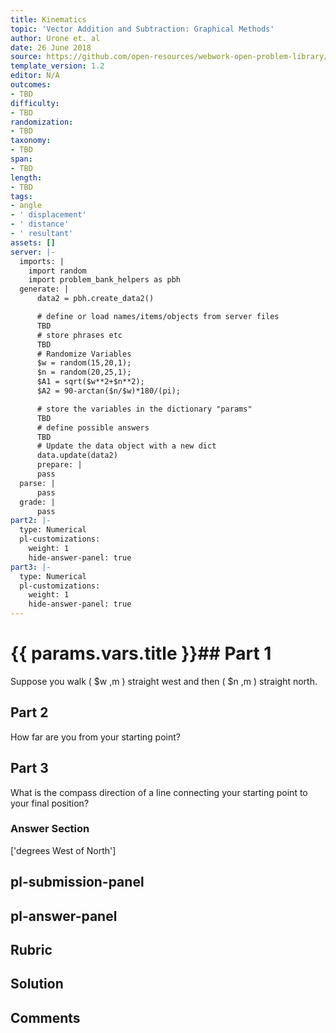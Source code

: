 ```yaml
---
title: Kinematics
topic: 'Vector Addition and Subtraction: Graphical Methods'
author: Urone et. al
date: 26 June 2018
source: https://github.com/open-resources/webwork-open-problem-library/tree/master/Contrib/BrockPhysics/College_Physics_Urone/3.Two_Dimensional_Kinematics/Addition_of_Velocities/NU_U17-03-05-004.pg
template_version: 1.2
editor: N/A
outcomes:
- TBD
difficulty:
- TBD
randomization:
- TBD
taxonomy:
- TBD
span:
- TBD
length:
- TBD
tags:
- angle
- ' displacement'
- ' distance'
- ' resultant'
assets: []
server: |-
  imports: |
    import random
    import problem_bank_helpers as pbh
  generate: |
      data2 = pbh.create_data2()

      # define or load names/items/objects from server files
      TBD
      # store phrases etc
      TBD
      # Randomize Variables
      $w = random(15,20,1);
      $n = random(20,25,1);
      $A1 = sqrt($w**2+$n**2);
      $A2 = 90-arctan($n/$w)*180/(pi);

      # store the variables in the dictionary "params"
      TBD
      # define possible answers
      TBD
      # Update the data object with a new dict
      data.update(data2)
      prepare: |
      pass
  parse: |
      pass
  grade: |
      pass
part2: |-
  type: Numerical
  pl-customizations:
    weight: 1
    hide-answer-panel: true
part3: |-
  type: Numerical
  pl-customizations:
    weight: 1
    hide-answer-panel: true
---
```


# {{ params.vars.title }}## Part 1 
Suppose you walk ( $w ,m ) straight west and then ( $n ,m ) straight north. 
## Part 2 
How far are you from your starting point? 
## Part 3 
What is the compass direction of a line  connecting your starting point to your final position? 


### Answer Section 
['degrees West of North']

## pl-submission-panel 


## pl-answer-panel 


## Rubric 


## Solution 


## Comments 


